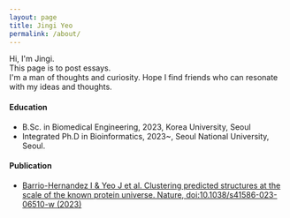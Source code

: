```yaml
---
layout: page
title: Jingi Yeo
permalink: /about/
---
```


Hi, I'm Jingi.  
This page is to post essays.   
I'm a man of thoughts and curiosity. Hope I find friends who can resonate with my ideas and thoughts.

#### Education
* B.Sc. in Biomedical Engineering, 2023, Korea University, Seoul
* Integrated Ph.D in Bioinformatics, 2023~, Seoul National University, Seoul.

#### Publication
* [Barrio-Hernandez I & Yeo J et al. Clustering predicted structures at the scale of the known protein universe. Nature, doi:10.1038/s41586-023-06510-w (2023)](https://www.nature.com/articles/s41586-023-06510-w)
